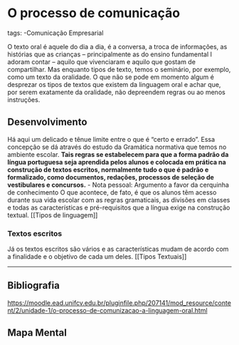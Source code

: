 # O processo de comunicação
tags: -Comunicação Empresarial

O texto oral é aquele do dia a dia, é a conversa, a troca de informações, as histórias que as crianças – principalmente as do ensino fundamental I adoram contar – aquilo que vivenciaram e aquilo que gostam de compartilhar. Mas enquanto tipos de texto, temos o seminário, por exemplo, como um texto da oralidade. O que não se pode em momento algum é desprezar os tipos de textos que existem da linguagem oral e achar que, por serem exatamente da oralidade, não depreendem regras ou ao menos instruções.

## Desenvolvimento

Há aqui um delicado e tênue limite entre o que é “certo e errado”. Essa concepção se dá através do estudo da Gramática normativa que temos no ambiente escolar. **Tais regras se estabelecem para que a forma padrão da língua portuguesa seja aprendida pelos alunos e colocada em prática na construção de textos escritos, normalmente tudo o que é padrão e formalizado, como documentos, redações, processos de seleção de vestibulares e concursos.** - Nota pessoal: Argumento a favor da cerquinha de conhecimento 
O que acontece, de fato, é que os alunos têm acesso durante sua vida escolar com as regras gramaticais, as divisões em classes e todas as características e pré-requisitos que a língua exige na construção textual. [[Tipos de linguagem]]

### Textos escritos

Já os textos escritos são vários e as características mudam de acordo com a finalidade e o objetivo de cada um deles. [[Tipos Textuais]]



-----------------------------------------------
## Bibliografia

https://moodle.ead.unifcv.edu.br/pluginfile.php/207141/mod_resource/content/2/unidade-1/o-processo-de-comunizacao-a-linguagem-oral.html

## Mapa Mental